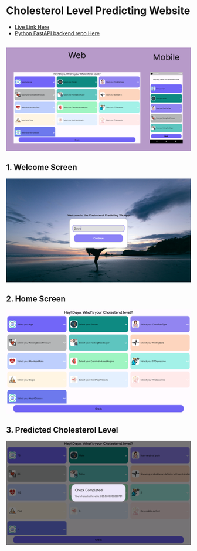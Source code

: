 # Cholesterol Level Predicting Website

- [Live Link Here](https://cholesterol.netlify.app/)
- [Python FastAPI backend repo Here](https://github.com/adedayoniyi/cholesterol_level_predictor)

<br>

<img src="assets/images/showcase.png" alt="Website Showcase" title="Website Showcase">

## 1. Welcome Screen

<img src="assets/images/welcome_screen_showcase.png" alt="Welcome Screen Showcase" title="Welcome Screen Showcase">

<br>

## 2. Home Screen

<img src="assets/images/home_screen_showcase.png" alt="Home Screen Showcase" title="Home Screen Showcase">

<br>

## 3. Predicted Cholesterol Level

<img src="assets/images/check_completed_showcase.png" alt="Predicted Cholesterol Level" title="Predicted Cholesterol Level">
